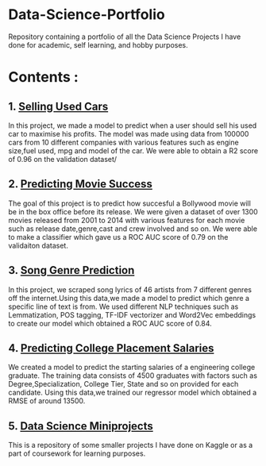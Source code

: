# Data-Science-Portfolio
 
Repository containing a portfolio of all the Data Science Projects I have done for academic, self learning, and hobby purposes. 

# Contents :

## 1. [Selling Used Cars](https://github.com/ApurvGude/Selling-Used-Cars)

In this project, we made a model to predict when a user should sell his used car to maximise his profits. The model was made using data from 100000 cars from 10 different companies with various features such as engine size,fuel used, mpg and model of the car. We were able to obtain a R2 score of 0.96 on the validation dataset/

## 2. [Predicting Movie Success](https://github.com/ApurvGude/Predicting-Movie-Success)

The goal of this project is to predict how succesful a Bollywood movie will be in the box office before its release. We were given a dataset of over 1300 movies released from 2001 to 2014 with various features for each movie such as release date,genre,cast and crew involved and so on. We were able to make a classifier which gave us a ROC AUC score of 0.79 on the validaiton dataset.

## 3. [Song Genre Prediction](https://github.com/ApurvGude/Song-genre-prediction)

In this project, we scraped song lyrics of 46 artists from 7 different genres off the internet.Using this data,we made a model to predict which genre a specific line of text is from. We used different NLP techniques such as Lemmatization, POS tagging, TF-IDF vectorizer and Word2Vec embeddings to create our model which obtained a ROC AUC score of 0.84.

## 4. [Predicting College Placement Salaries](https://github.com/ApurvGude/Predicting-College-Placements)

We created a model to predict the starting salaries of a engineering college graduate. The training data consists of 4500 graduates with factors such as Degree,Specialization, College Tier, State and so on provided for each candidate. Using this data,we trained our regressor model which obtained a RMSE of around 13500.

## 5. [Data Science Miniprojects](https://github.com/ApurvGude/Mini-Projects)

This is a repository of some smaller projects I have done on Kaggle or as a part of coursework for learning purposes.
